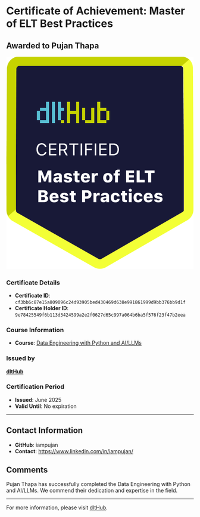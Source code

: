 
# Certificate of Achievement: Master of ELT Best Practices

## Awarded to **Pujan Thapa**

![Course Image](../badges/dlt_master_elt_best_practices_badge.png)

### Certificate Details
- **Certificate ID**: `cf3bb6c87e15a809096c24d93905bed430469d638e991861999d9bb376bb9d1f`
- **Certificate Holder ID**: `9e78425549f6b113d3424599a2e2f0627d65c997a064b6ba5f576f23f47b2eea`

### Course Information
- **Course**: [Data Engineering with Python and AI/LLMs](https://www.youtube.com/watch?v=T23Bs75F7ZQ)

### Issued by
[**dltHub**](https://dlthub.com/) 

### Certification Period
- **Issued**: June 2025
- **Valid Until**: No expiration

---

## Contact Information
- **GitHub**: iampujan
- **Contact**: https://www.linkedin.com/in/iampujan/

## Comments
Pujan Thapa has successfully completed the Data Engineering with Python and AI/LLMs. We commend their dedication and expertise in the field.

---

For more information, please visit [dltHub](https://dlthub.com/).
    